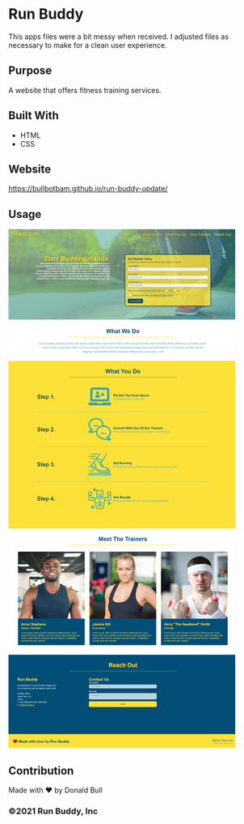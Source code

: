
# Run Buddy
This apps files were a bit messy when received.  I adjusted files as necessary to make for a clean user experience.



## Purpose
A website that offers fitness training services. 

## Built With
* HTML
* CSS

## Website
https://bullbotbam.github.io/run-buddy-update/

## Usage

![run-buddy-update-1](https://github.com/Bullbotbam/run-buddy-update/blob/main/assets/images/run-buddy-update-1.png)




## Contribution
Made with ❤️ by Donald Bull
### ©️2021 Run Buddy, Inc 

